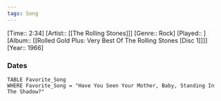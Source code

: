 ```yaml
---
tags: Song  
---
```

[Time:: 2:34]
[Artist:: [[The Rolling Stones]]]
[Genre:: Rock]
[Played:: ]
[Album:: [[Rolled Gold Plus: Very Best Of The Rolling Stones [Disc 1]]]]
[Year:: 1966]
### Dates
````dataview
TABLE Favorite_Song
WHERE Favorite_Song = "Have You Seen Your Mother, Baby, Standing In The Shadow?"
````